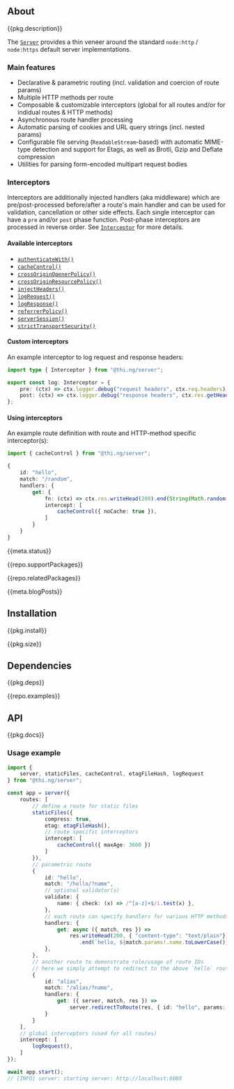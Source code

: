<!-- include ../../assets/tpl/header.md -->

<!-- toc -->

## About

{{pkg.description}}

The [`Server`](https://docs.thi.ng/umbrella/server/classes/Server.html) provides
a thin veneer around the standard `node:http` / `node:https` default server
implementations.

### Main features

- Declarative & parametric routing (incl. validation and coercion of route
params)
- Multiple HTTP methods per route
- Composable & customizable interceptors (global for all routes and/or for
  indidual routes & HTTP methods)
- Asynchronous route handler processing
- Automatic parsing of cookies and URL query strings (incl. nested params)
- Configurable file serving (`ReadableStream`-based) with automatic MIME-type
detection and support for Etags, as well as Brotli, Gzip and Deflate compression
- Utilities for parsing form-encoded multipart request bodies

### Interceptors

Interceptors are additionally injected handlers (aka middleware) which are
pre/post-processed before/after a route's main handler and can be used for
validation, cancellation or other side effects. Each single interceptor can have
a `pre` and/or `post` phase function. Post-phase interceptors are processed in
reverse order. See
[`Interceptor`](https://docs.thi.ng/umbrella/server/interfaces/Interceptor.html)
for more details.

#### Available interceptors

- [`authenticateWith()`](https://docs.thi.ng/umbrella/server/functions/authenticateWith.html)
- [`cacheControl()`](https://docs.thi.ng/umbrella/server/functions/cacheControl.html)
- [`crossOriginOpenerPolicy()`](https://docs.thi.ng/umbrella/server/functions/crossOriginOpenerPolicy.html)
- [`crossOriginResourcePolicy()`](https://docs.thi.ng/umbrella/server/functions/crossOriginResourcePolicy.html)
- [`injectHeaders()`](https://docs.thi.ng/umbrella/server/functions/injectHeaders.html)
- [`logRequest()`](https://docs.thi.ng/umbrella/server/functions/logRequest.html)
- [`logResponse()`](https://docs.thi.ng/umbrella/server/functions/logResponse.html)
- [`referrerPolicy()`](https://docs.thi.ng/umbrella/server/functions/referrerPolicy.html)
- [`serverSession()`](https://docs.thi.ng/umbrella/server/functions/serverSession.html)
- [`strictTransportSecurity()`](https://docs.thi.ng/umbrella/server/functions/strictTransportSecurity.html)

#### Custom interceptors

An example interceptor to log request and response headers:

```ts
import type { Interceptor } from "@thi.ng/server";

export const log: Interceptor = {
	pre: (ctx) => ctx.logger.debug("request headers", ctx.req.headers),
	post: (ctx) => ctx.logger.debug("response headers", ctx.res.getHeaders()),
};
```

#### Using interceptors

An example route definition with route and HTTP-method specific interceptor(s):

```ts
import { cacheControl } from "@thi.ng/server";

{
	id: "hello",
	match: "/random",
	handlers: {
		get: {
			fn: (ctx) => ctx.res.writeHead(200).end(String(Math.random())),
			intercept: [
				cacheControl({ noCache: true }),
			]
		}
	}
}
```

{{meta.status}}

{{repo.supportPackages}}

{{repo.relatedPackages}}

{{meta.blogPosts}}

## Installation

{{pkg.install}}

{{pkg.size}}

## Dependencies

{{pkg.deps}}

{{repo.examples}}

## API

{{pkg.docs}}

### Usage example

```ts tangle:export/readme-hello.ts
import {
	server, staticFiles, cacheControl, etagFileHash, logRequest
} from "@thi.ng/server";

const app = server({
	routes: [
		// define a route for static files
		staticFiles({
			compress: true,
			etag: etagFileHash(),
			// route specific interceptors
			intercept: [
				cacheControl({ maxAge: 3600 })
			]
		}),
		// parametric route
		{
			id: "hello",
			match: "/hello/?name",
			// optional validator(s)
			validate: {
				name: { check: (x) => /^[a-z]+$/i.test(x) },
			},
			// each route can specify handlers for various HTTP methods
			handlers: {
				get: async ({ match, res }) =>
					res.writeHead(200, { "content-type": "text/plain"})
					   .end(`hello, ${match.params!.name.toLowerCase()}!`)
			},
		},
		// another route to demonstrate role/usage of route IDs
		// here we simply attempt to redirect to the above `hello` route
		{
			id: "alias",
			match: "/alias/?name",
			handlers: {
				get: ({ server, match, res }) =>
					server.redirectToRoute(res, { id: "hello", params: match.params })
			}
		}
	],
	// global interceptors (used for all routes)
	intercept: [
		logRequest(),
	]
});

await app.start();
// [INFO] server: starting server: http://localhost:8080
```

<!-- include ../../assets/tpl/footer.md -->
